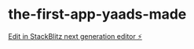 # the-first-app-yaads-made

[Edit in StackBlitz next generation editor ⚡️](https://stackblitz.com/~/github.com/YaadR/the-first-app-yaads-made)